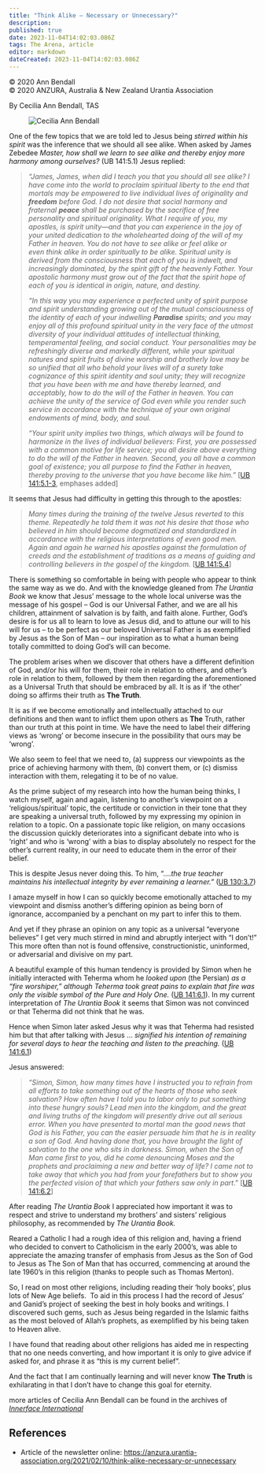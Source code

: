 ```yaml
---
title: "Think Alike – Necessary or Unnecessary?"
description: 
published: true
date: 2023-11-04T14:02:03.086Z
tags: The Arena, article
editor: markdown
dateCreated: 2023-11-04T14:02:03.086Z
---
```


<p class="v-card v-sheet theme--light gray lighten-3 px-2">© 2020 Ann Bendall<br>© 2020 ANZURA, Australia & New Zealand Urantia Association</p>

By Cecilia Ann Bendall, TAS

<figure id="Figure_1" class="image urantiapedia">
<img src="/image/article/The_Arena/Cecilia-Ann-Bendall-249x300.jpg" alt="Cecilia Ann Bendall">
</figure>

One of the few topics that we are told led to Jesus being _stirred within his spirit_ was the inference that we should all see alike. When asked by James Zebedee _Master, how shall we learn to see alike and thereby enjoy more harmony among ourselves?_ (UB 141:5.1) Jesus replied: 

> _“James, James, when did I teach you that you should all see alike? I have come into the world to proclaim spiritual liberty to the end that mortals may be empowered to live individual lives of originality and_ **_freedom_** _before God. I do not desire that social harmony and fraternal_ **_peace_** _shall be purchased by the sacrifice of free personality and spiritual originality. What I require of you, my apostles, is spirit unity—and that you can experience in the joy of your united dedication to the wholehearted doing of the will of my Father in heaven. You do not have to see alike or feel alike or even think alike in order spiritually to be alike. Spiritual unity is derived from the consciousness that each of you is indwelt, and increasingly dominated, by the spirit gift of the heavenly Father. Your apostolic harmony must grow out of the fact that the spirit hope of each of you is identical in origin, nature, and destiny._
> 
> _“In this way you may experience a perfected unity of spirit purpose and spirit understanding growing out of the mutual consciousness of the identity of each of your indwelling_ **_Paradise_** _spirits; and you may enjoy all of this profound spiritual unity in the very face of the utmost diversity of your individual attitudes of intellectual thinking, temperamental feeling, and social conduct. Your personalities may be refreshingly diverse and markedly different, while your spiritual natures and spirit fruits of divine worship and brotherly love may be so unified that all who behold your lives will of a surety take cognizance of this spirit identity and soul unity; they will recognize that you have been with me and have thereby learned, and acceptably, how to do the will of the Father in heaven. You can achieve the unity of the service of God even while you render such service in accordance with the technique of your own original endowments of mind, body, and soul._
> 
> _“Your spirit unity implies two things, which always will be found to harmonize in the lives of individual believers: First, you are possessed with a common motive for life service; you all desire above everything to do the will of the Father in heaven. Second, you all have a common goal of existence; you all purpose to find the Father in heaven, thereby proving to the universe that you have become like him.”_ [[UB 141:5.1-3](/en/The_Urantia_Book/141#p5_1), emphases added]

It seems that Jesus had difficulty in getting this through to the apostles:

> _Many times during the training of the twelve Jesus reverted to this theme._ _Repeatedly he told them it was not his desire that those who believed in him should become dogmatized and standardized in accordance with the religious interpretations of even good men. Again and again he warned his apostles against the formulation of creeds and the establishment of traditions as a means of guiding and controlling believers in the gospel of the kingdom._ [[UB 141:5.4](/en/The_Urantia_Book/141#p5_4)]

There is something so comfortable in being with people who appear to think the same way as we do. And with the knowledge gleaned from _The Urantia Book_ we know that Jesus’ message to the whole local universe was the message of his gospel – God is our Universal Father, and we are all his children, attainment of salvation is by faith, and faith alone. Further, God’s desire is for us all to learn to love as Jesus did, and to attune our will to his will for us – to be perfect as our beloved Universal Father is as exemplified by Jesus as the Son of Man – our inspiration as to what a human being totally committed to doing God’s will can become.

The problem arises when we discover that others have a different definition of God, and/or his will for them, their role in relation to others, and other’s role in relation to them, followed by them then regarding the aforementioned as a Universal Truth that should be embraced by all. It is as if ‘the other’ doing so affirms their truth as **The Truth**.

It is as if we become emotionally and intellectually attached to our definitions and then want to inflict them upon others as **The** Truth, rather than our truth at this point in time. We have the need to label their differing views as ‘wrong’ or become insecure in the possibility that ours may be ‘wrong’.

We also seem to feel that we need to, (a) suppress our viewpoints as the price of achieving harmony with them, (b) convert them, or (c) dismiss interaction with them, relegating it to be of no value.

As the prime subject of my research into how the human being thinks, I watch myself, again and again, listening to another’s viewpoint on a ‘religious/spiritual’ topic, the certitude or conviction in their tone that they are speaking a universal truth, followed by my expressing my opinion in relation to a topic. On a passionate topic like religion, on many occasions the discussion quickly deteriorates into a significant debate into who is ‘right’ and who is ‘wrong’ with a bias to display absolutely no respect for the other’s current reality, in our need to educate them in the error of their belief.

This is despite Jesus never doing this. To him, “.…_the true teacher maintains his intellectual integrity by ever remaining a learner.”_ ([UB 130:3.7](/en/The_Urantia_Book/130#p3_7))

I amaze myself in how I can so quickly become emotionally attached to my viewpoint and dismiss another’s differing opinion as being born of ignorance, accompanied by a penchant on my part to infer this to them.

And yet if they phrase an opinion on any topic as a universal “everyone believes” I get very much stirred in mind and abruptly interject with “I don’t!” This more often than not is found offensive, constructionistic, uninformed, or adversarial and divisive on my part.

A beautiful example of this human tendency is provided by Simon when he initially interacted with Teherma whom he _looked upon_ (the Persian) _as a “fire worshiper,” although Teherma took great pains to explain that fire was only the visible symbol of the Pure and Holy One._ ([UB 141:6.1](/en/The_Urantia_Book/141#p6_1)). In my current interpretation of _The Urantia Book_ it seems that Simon was not convinced or that Teherma did not think that he was.

Hence when Simon later asked Jesus why it was that Teherma had resisted him but that after talking with Jesus … _signified his intention of remaining for several days to hear the teaching and listen to the preaching._ ([UB 141:6.1](/en/The_Urantia_Book/141#p6_1)) 

Jesus answered:

> _“Simon, Simon, how many times have I instructed you to refrain from all efforts to take something out of the hearts of those who seek salvation? How often have I told you to labor only to put something into these hungry souls? Lead men into the kingdom, and the great and living truths of the kingdom will presently drive out all serious error. When you have presented to mortal man the good news that God is his Father, you can the easier persuade him that he is in reality a son of God. And having done that, you have brought the light of salvation to the one who sits in darkness. Simon, when the Son of Man came first to you, did he come denouncing Moses and the prophets and proclaiming a new and better way of life? I came not to take away that which you had from your forefathers but to show you the perfected vision of that which your fathers saw only in part_.” [[UB 141:6.2](/en/The_Urantia_Book/141#p6_2)]

After reading _The Urantia Book_ I appreciated how important it was to respect and strive to understand my brothers’ and sisters’ religious philosophy, as recommended by _The Urantia Book._ 

Reared a Catholic I had a rough idea of this religion and, having a friend who decided to convert to Catholicism in the early 2000’s, was able to appreciate the amazing transfer of emphasis from Jesus as the Son of God to Jesus as The Son of Man that has occurred, commencing at around the late 1960’s in this religion (thanks to people such as Thomas Merton).

So, I read on most other religions, including reading their ‘holy books’, plus lots of New Age beliefs.  To aid in this process I had the record of Jesus’ and Ganid’s project of seeking the best in holy books and writings. I discovered such gems, such as Jesus being regarded in the Islamic faiths as the most beloved of Allah’s prophets, as exemplified by his being taken to Heaven alive.

I have found that reading about other religions has aided me in respecting that no one needs converting, and how important it is only to give advice if asked for, and phrase it as “this is my current belief”.

And the fact that I am continually learning and will never know **The Truth** is exhilarating in that I don’t have to change this goal for eternity.

more articles of Cecilia Ann Bendall can be found in the archives of [_Innerface International_](http://urantia-book.org/archive/newsletters/innerface/)

## References

- Article of the newsletter online: https://anzura.urantia-association.org/2021/02/10/think-alike-necessary-or-unnecessary